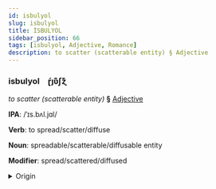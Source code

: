 ```yaml
---
id: isbulyol
slug: isbulyol
title: İSBULYOL
sidebar_position: 66
tags: [isbulyol, Adjective, Romance]
description: to scatter (scatterable entity) § Adjective
---
```


### isbulyol&emsp;<span kind="abugida">ɽ́ȷʋ͊ʃɀ͊</span>

*to scatter (scatterable entity)* **§** [Adjective](../../tags/Adjective)

**IPA**: /ˈɪs.bʌl.jɑl/

**Verb**: to spread/scatter/diffuse

**Noun**: spreadable/scatterable/diffusable entity

**Modifier**: spread/scattered/diffused

<details>
    <summary>Origin</summary>
    Portuguese espalhar /(i)ʃ.pɐˈʎaɾ/<br/>
    <em>Romance Language Family</em>
</details>